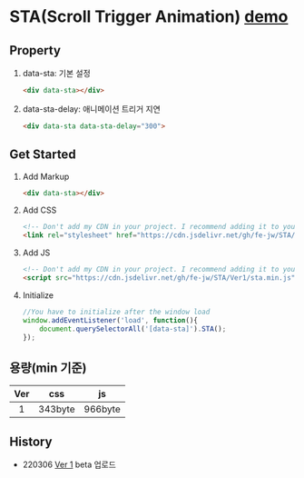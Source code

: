 # STA(Scroll Trigger Animation) [demo](https://fe-jw.github.io/STA)

## Property
1. data-sta: 기본 설정
	```html
	<div data-sta></div>
	```

2. data-sta-delay: 애니메이션 트리거 지연
	```html
	<div data-sta data-sta-delay="300">
	```

## Get Started
1. Add Markup
	```html
	<div data-sta></div>
	```

2. Add CSS
	```html
	<!-- Don't add my CDN in your project. I recommend adding it to your CDN -->
	<link rel="stylesheet" href="https://cdn.jsdelivr.net/gh/fe-jw/STA/Ver1/sta.min.css">
	```

3. Add JS
	```html
	<!-- Don't add my CDN in your project. I recommend adding it to your CDN -->
	<script src="https://cdn.jsdelivr.net/gh/fe-jw/STA/Ver1/sta.min.js"></script>
	```

4. Initialize
	```javascript
	//You have to initialize after the window load
	window.addEventListener('load', function(){
		document.querySelectorAll('[data-sta]').STA();
	});
	```

## 용량(min 기준)
|Ver|css|js|
|:------:|:---:|:---:|
|1|343byte|966byte|

## History
- 220306 [Ver 1](https://fe-jw.github.io/STA/Ver1) beta 업로드